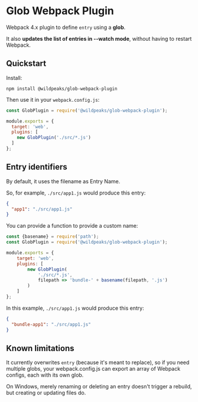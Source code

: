 # Glob Webpack Plugin

Webpack 4.x plugin to define `entry` using a **glob**.

It also **updates the list of entries in --watch mode**, without having to restart Webpack.


## Quickstart

Install:

	npm install @wildpeaks/glob-webpack-plugin

Then use it in your `webpack.config.js`:

````js
const GlobPlugin = require('@wildpeaks/glob-webpack-plugin');

module.exports = {
  target: 'web',
  plugins: [
    new GlobPlugin('./src/*.js')
  ]
};
````


## Entry identifiers

By default, it uses the filename as Entry Name.

So, for example, `./src/app1.js` would produce this entry:
````json
{
  "app1": "./src/app1.js"
}
````

You can provide a function to provide a custom name:

````js
const {basename} = require('path');
const GlobPlugin = require('@wildpeaks/glob-webpack-plugin');

module.exports = {
	target: 'web',
	plugins: [
		new GlobPlugin(
			'./src/*.js',
			filepath => 'bundle-' + basename(filepath, '.js')
		)
	]
};
````

In this example, `./src/app1.js` would produce this entry:
````json
{
  "bundle-app1": "./src/app1.js"
}
````


## Known limitations

It currently overwrites `entry` (because it's meant to replace),
so if you need multiple globs, your webpack.config.js can export an array of Webpack configs,
each with its own glob.

On Windows, merely renaming or deleting an entry doesn't trigger a rebuild, but creating or updating files do.
